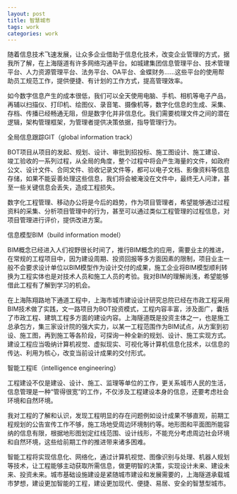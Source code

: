 ```yaml
---
layout: post
title: 智慧城市    
tags: work
categories: work
---
```


随着信息技术飞速发展，让众多企业借助于信息化技术，改变企业管理的方式，据我所了解，在上海隧道有许多网络沟通平台。如城建集团信息管理平台、技术管理平台、人力资源管理平台、法务平台、OA平台、金蝶财务……这些平台的使用帮助员工规范工作，提供便捷、有计划的工作方式，提高管理效率。

如今数字信息产生的成本很低，我们可以全天使用电脑、手机、相机等电子产品，再辅以扫描仪、打印机、绘图仪、录音笔、摄像机等，数字化信息的生成、采集、存档、传播已经畅通无阻，但是数字化并非信息化。我们需要梳理文件之间的潜在逻辑，架构管理框架，为管理者提供决策依据，指导管理行为。

全局信息跟踪GIT（global information track）

BOT项目从项目的发起、规划、设计、审批到招投标、施工图设计、施工建设、竣工验收的一系列过程，从全局的角度，整个过程中将会产生海量的文件，如政府公文、设计文件、合同文件、验收记录文件等，都可以电子文档、影像资料等信息存储，如果不能妥善处理这些信息，我们将会被淹没在文件中，最终无人问津，甚至一些关键信息会丢失，造成工程损失。

数字化工程管理、移动办公将是今后的趋势，作为项目管理者，希望能够通过过程资料的采集、分析项目管理中的行为，甚至可以通过类似工程管理的过程信息，对项目管理进行评价，提供改进方案。

信息模型BIM（build information model）

BIM概念已经进入人们视野很长时间了，推行BIM概念的应用，需要业主的推进，在常规的工程项目中，因为建设周期、投资回报等多方面因素的限制，项目业主一般不会要求设计单位以BIM模型作为设计交付的成果，施工企业将BIM模型顺利转换为工程实体也是对技术人员和施工人员的考验。我对BIM的理解尚浅，希望能够借此工程有了解到学习的机会。

在上海陈翔路地下通道工程中，上海市城市建设设计研究总院已经在市政工程采用BIM技术做了实践，文一路项目为BOT投资模式，工程内容丰富，涉及面广，囊括了市政工程、建筑工程多方面的建设内容。上海隧道既是投资主体之一，也是施工总承包方，集三家设计院的强大实力，以某一工程范围作为BIM试点，从方案到初设、施工图，再到施工等各阶段，可探询一种全新的规划、设计、施工实现方式。建设工程应当吸纳计算机视觉、虚拟现实、可视化等计算机信息化技术，以信息的传达、利用为核心，改变当前设计成果的交付形式。

智能工程IE（intelligence engineering）

工程建设不仅是建设、设计、施工、监理等单位的工作，更关系城市人民的生活，信息管理是一种“管得很宽”的工作，不仅涉及工程建设本身的信息，还要考虑社会环境和自然环境。

我对工程的了解和认识，发现工程明显的存在问题例如设计成果不够直观，前期工程规划的公告宣传工作不够，施工场地受周边环境制约等。地形图和平面图所能容纳的信息有限，根据地形图划定红线范围、设计线形，不能充分考虑周边社会环境和自然环境，这些给前期工作的推进带来诸多困难。

智能工程将实现信息化、网络化，通过计算机视觉、图像识别与处理、机器人规划等技术，让工程能够主动获取所需信息，做更明智的决策，实现设计未来、建设未来、投资未来。城市基础设施建设是紧随城市建设和发展需要的，上海隧道承载城市梦想，建设更加智能的工程，建设更加现代、便捷、易居、安全的智慧型城市。